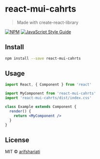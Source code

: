 # react-mui-cahrts

> Made with create-react-library

[![NPM](https://img.shields.io/npm/v/react-mui-cahrts.svg)](https://www.npmjs.com/package/react-mui-cahrts) [![JavaScript Style Guide](https://img.shields.io/badge/code_style-standard-brightgreen.svg)](https://standardjs.com)

## Install

```bash
npm install --save react-mui-cahrts
```

## Usage

```jsx
import React, { Component } from 'react'

import MyComponent from 'react-mui-cahrts'
import 'react-mui-cahrts/dist/index.css'

class Example extends Component {
  render() {
    return <MyComponent />
  }
}
```

## License

MIT © [arifshariati](https://github.com/arifshariati)
